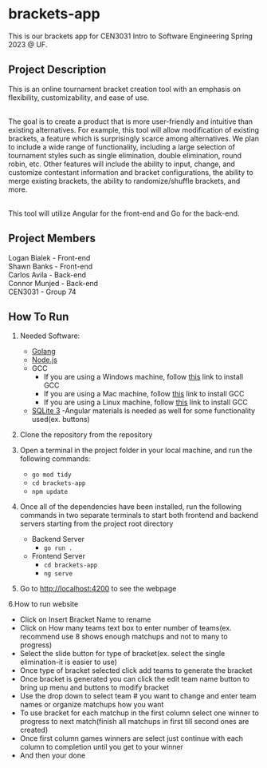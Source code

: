 # brackets-app
This is our brackets app for CEN3031 Intro to Software Engineering Spring 2023 @ UF.

## Project Description
This is an online tournament bracket creation tool with an emphasis on flexibility, customizability, and ease of use. <br /><br />

The goal is to create a product that is more user-friendly and intuitive than existing alternatives. For example, this tool will allow modification of existing brackets, a feature which is surprisingly scarce among alternatives. We plan to include a wide range of functionality, including a large selection of tournament styles such as single elimination, double elimination, round robin, etc. Other features will include the ability to input, change, and customize contestant information and bracket configurations, the ability to merge existing brackets, the ability to randomize/shuffle brackets, and more.<br /><br />

This tool will utilize Angular for the front-end and Go for the back-end.

## Project Members
Logan Bialek - Front-end <br />
Shawn Banks - Front-end <br />
Carlos Avila - Back-end <br />
Connor Munjed - Back-end <br />
CEN3031 - Group 74 <br />

## How To Run
1. Needed Software:
   - [Golang](https://go.dev/dl/)
   - [Node.js](https://nodejs.org/en/download)
   - GCC
     - If you are using a Windows machine, follow [this](https://code.visualstudio.com/docs/cpp/config-mingw) link to install GCC
     - If you are using a Mac machine, follow [this](http://cs.millersville.edu/~gzoppetti/InstallingGccMac.html) link to install GCC
     - If you are using a Linux machine, follow [this](https://www.geeksforgeeks.org/how-to-install-gcc-compiler-on-linux/) link to install GCC
    - [SQLite 3](https://sqlite.org/download.html)
    -Angular materials is needed as well for some functionality used(ex. buttons)
    

2. Clone the repository from the repository
3. Open a terminal in the project folder in your local machine, and run the following commands:
    - ```go mod tidy```
    - ```cd brackets-app```
    - ```npm update```
4. Once all of the dependencies have been installed, run the following commands in two separate terminals to start both frontend and backend servers starting from the project root directory
    - Backend Server  
      - ```go run .```
    - Frontend Server
      - ```cd brackets-app```
      - ```ng serve```
5. Go to [http://localhost:4200](http://localhost:4200) to see the webpage

6.How to run website

- Click on Insert Bracket Name to rename
- Click on How many teams text box to enter number of teams(ex. recommend use 8 shows enough matchups and not to many to progress)
- Select the slide button for type of bracket(ex. select the single elimination-it is easier to use)
- Once type of bracket selected click add teams to generate the bracket
- Once bracket is generated you can click the edit team name button to bring up menu and buttons to modify bracket
- Use the drop down to select team # you want to change and enter team names or organize matchups how you want 
- To use bracket for each matchup in the first column select one winner to progress to next match(finish all matchups in first till second ones are created)
- Once first column games winners are select just continue with each column to completion until you get to your winner
- And then your done 
